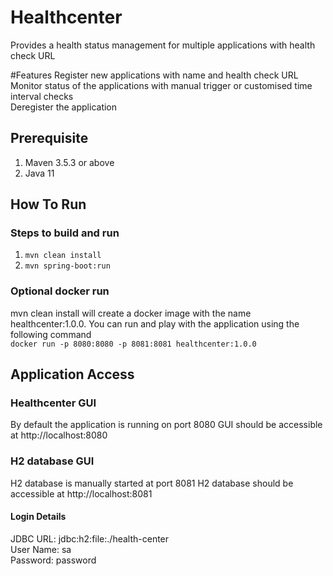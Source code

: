 # Healthcenter
Provides a health status management for multiple applications with health check URL

#Features
Register new applications with name and health check URL<br>
Monitor status of the applications with manual trigger or customised time interval checks<br>
Deregister the application

## Prerequisite
1. Maven 3.5.3 or above
2. Java 11
## How To Run

### Steps to build and run
1. `mvn clean install`
2. `mvn spring-boot:run`
### Optional docker run
mvn clean install will create a docker image with the name healthcenter:1.0.0. You can run and play with the application using the following command<br>
`docker run -p 8080:8080 -p 8081:8081 healthcenter:1.0.0`
## Application Access
### Healthcenter GUI
By default the application is running on port 8080
GUI should be accessible at http://localhost:8080
### H2 database GUI
H2 database is manually started at port 8081
H2 database should be accessible at http://localhost:8081
#### Login Details
JDBC URL: jdbc:h2:file:./health-center <br>
User Name: sa <br>
Password: password <br>
